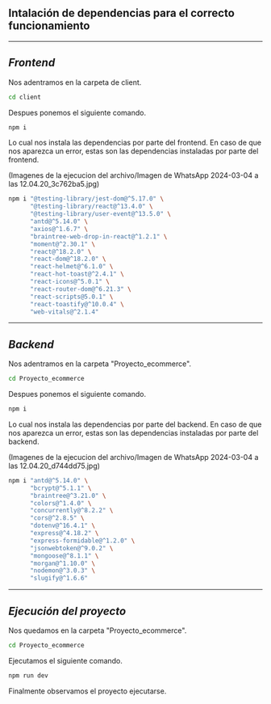 ## Intalación de dependencias para el correcto funcionamiento
---
## _Frontend_
Nos adentramos en la carpeta de client.
```sh
cd client
```
Despues ponemos el siguiente comando.
```sh
npm i
```
Lo cual nos instala las dependencias por parte del frontend.
En caso de que nos aparezca un error, estas son las dependencias instaladas por parte del frontend.

(Imagenes de la ejecucion del archivo/Imagen de WhatsApp 2024-03-04 a las 12.04.20_3c762ba5.jpg)

```bash
npm i "@testing-library/jest-dom@^5.17.0" \
      "@testing-library/react@^13.4.0" \
      "@testing-library/user-event@^13.5.0" \
      "antd@^5.14.0" \
      "axios@^1.6.7" \
      "braintree-web-drop-in-react@^1.2.1" \
      "moment@^2.30.1" \
      "react@^18.2.0" \
      "react-dom@^18.2.0" \
      "react-helmet@^6.1.0" \
      "react-hot-toast@^2.4.1" \
      "react-icons@^5.0.1" \
      "react-router-dom@^6.21.3" \
      "react-scripts@5.0.1" \
      "react-toastify@^10.0.4" \
      "web-vitals@^2.1.4"
```
---
## _Backend_
Nos adentramos en la carpeta "Proyecto_ecommerce".
```sh
cd Proyecto_ecommerce
```
Despues ponemos el siguiente comando.
```sh
npm i
```
Lo cual nos instala las dependencias por parte del backend.
En caso de que nos aparezca un error, estas son las dependencias instaladas por parte del backend.

(Imagenes de la ejecucion del archivo/Imagen de WhatsApp 2024-03-04 a las 12.04.20_d744dd75.jpg)

```bash
npm i "antd@^5.14.0" \
      "bcrypt@^5.1.1" \
      "braintree@^3.21.0" \
      "colors@^1.4.0" \
      "concurrently@^8.2.2" \
      "cors@^2.8.5" \
      "dotenv@^16.4.1" \
      "express@^4.18.2" \
      "express-formidable@^1.2.0" \
      "jsonwebtoken@^9.0.2" \
      "mongoose@^8.1.1" \
      "morgan@^1.10.0" \
      "nodemon@^3.0.3" \
      "slugify@^1.6.6"
```
---
## _Ejecución del proyecto_
Nos quedamos en la carpeta "Proyecto_ecommerce".
```sh
cd Proyecto_ecommerce
```
Ejecutamos el siguiente comando.
```sh
npm run dev
```

Finalmente observamos el proyecto ejecutarse.
